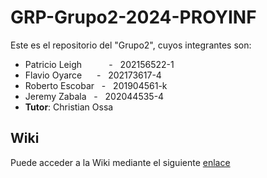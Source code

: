 # GRP-Grupo2-2024-PROYINF

Este es el repositorio del "Grupo2", cuyos integrantes son:


* Patricio Leigh &nbsp;&nbsp;&nbsp;&nbsp; &nbsp;&nbsp;&nbsp;&nbsp; - &nbsp; 202156522-1
* Flavio Oyarce &nbsp;&nbsp;&nbsp;&nbsp; - &nbsp; 202173617-4
* Roberto Escobar &nbsp; - &nbsp; 201904561-k
* Jeremy Zabala &nbsp; - &nbsp; 202044535-4
* **Tutor**: Christian Ossa


## Wiki

Puede acceder a la Wiki mediante el siguiente [enlace](https://github.com/patoleigh/GRP-Grupo2-2024-PROYINF/wiki)

